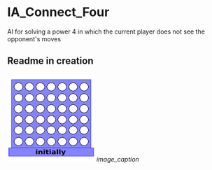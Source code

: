 # IA_Connect_Four
AI for solving a power 4 in which the current player does not see the opponent's moves

## Readme in creation

![Seen from player 1 on a game](/src/resources/drawing.gif "Seen from player 1 on a game")
*image_caption*
